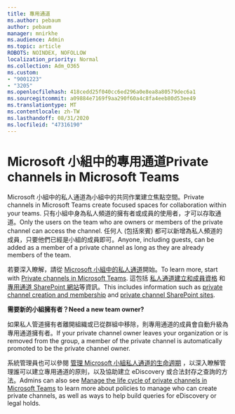 ```yaml
---
title: 專用通道
ms.author: pebaum
author: pebaum
manager: mnirkhe
ms.audience: Admin
ms.topic: article
ROBOTS: NOINDEX, NOFOLLOW
localization_priority: Normal
ms.collection: Adm_O365
ms.custom:
- "9001223"
- "3205"
ms.openlocfilehash: 418cedd25f040cc6ed296a0e8ea8a80579dec6a1
ms.sourcegitcommit: a09884e7169f9aa290f60a4c8fa4eeb80d53ee49
ms.translationtype: MT
ms.contentlocale: zh-TW
ms.lasthandoff: 08/31/2020
ms.locfileid: "47316190"
---
```

# <a name="private-channels-in-microsoft-teams"></a><span data-ttu-id="24236-102">Microsoft 小組中的專用通道</span><span class="sxs-lookup"><span data-stu-id="24236-102">Private channels in Microsoft Teams</span></span>

<span data-ttu-id="24236-103">Microsoft 小組中的私人通道為小組中的共同作業建立焦點空間。</span><span class="sxs-lookup"><span data-stu-id="24236-103">Private channels in Microsoft Teams create focused spaces for collaboration within your teams.</span></span> <span data-ttu-id="24236-104">只有小組中身為私人頻道的擁有者或成員的使用者，才可以存取通道。</span><span class="sxs-lookup"><span data-stu-id="24236-104">Only the users on the team who are owners or members of the private channel can access the channel.</span></span> <span data-ttu-id="24236-105">任何人 (包括來賓) 都可以新增為私人頻道的成員，只要他們已經是小組的成員即可。</span><span class="sxs-lookup"><span data-stu-id="24236-105">Anyone, including guests, can be added as a member of a private channel as long as they are already members of the team.</span></span>

<span data-ttu-id="24236-106">若要深入瞭解，請從 [Microsoft 小組中的私人通道](https://docs.microsoft.com/MicrosoftTeams/private-channels)開始。</span><span class="sxs-lookup"><span data-stu-id="24236-106">To learn more, start with [Private channels in Microsoft Teams](https://docs.microsoft.com/MicrosoftTeams/private-channels).</span></span> <span data-ttu-id="24236-107">這包括 [私人通道建立和成員資格](https://docs.microsoft.com/MicrosoftTeams/private-channels#private-channel-creation-and-membership) 和 [專用通道 SharePoint 網站](https://docs.microsoft.com/MicrosoftTeams/private-channels#private-channel-sharepoint-sites)等資訊。</span><span class="sxs-lookup"><span data-stu-id="24236-107">This includes information such as [private channel creation and membership](https://docs.microsoft.com/MicrosoftTeams/private-channels#private-channel-creation-and-membership) and [private channel SharePoint sites](https://docs.microsoft.com/MicrosoftTeams/private-channels#private-channel-sharepoint-sites).</span></span>

<span data-ttu-id="24236-108">**需要新的小組擁有者？**</span><span class="sxs-lookup"><span data-stu-id="24236-108">**Need a new team owner?**</span></span>

<span data-ttu-id="24236-109">如果私人管道擁有者離開組織或已從群組中移除，則專用通道的成員會自動升級為專用通道擁有者。</span><span class="sxs-lookup"><span data-stu-id="24236-109">If your private channel owner leaves your organization or is removed from the group, a member of the private channel is automatically promoted to be the private channel owner.</span></span>

<span data-ttu-id="24236-110">系統管理員也可以參閱 [管理 Microsoft 小組私人通道的生命週期](https://docs.microsoft.com/MicrosoftTeams/private-channels-life-cycle-management) ，以深入瞭解管理誰可以建立專用通道的原則，以及協助建立 eDiscovery 或合法封存之查詢的方法。</span><span class="sxs-lookup"><span data-stu-id="24236-110">Admins can also see [Manage the life cycle of private channels in Microsoft Teams](https://docs.microsoft.com/MicrosoftTeams/private-channels-life-cycle-management) to learn more about policies to manage who can create private channels, as well as ways to help build queries for eDiscovery or legal holds.</span></span>

